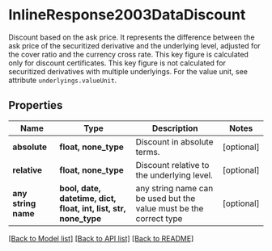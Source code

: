 # InlineResponse2003DataDiscount

Discount based on the ask price. It represents the difference between the ask price of the securitized derivative and the underlying level, adjusted for the cover ratio and the currency cross rate. This key figure is calculated only for discount certificates. This key figure is not calculated for securitized derivatives with multiple underlyings. For the value unit, see attribute `underlyings.valueUnit`.

## Properties
Name | Type | Description | Notes
------------ | ------------- | ------------- | -------------
**absolute** | **float, none_type** | Discount in absolute terms. | [optional] 
**relative** | **float, none_type** | Discount relative to the underlying level. | [optional] 
**any string name** | **bool, date, datetime, dict, float, int, list, str, none_type** | any string name can be used but the value must be the correct type | [optional]

[[Back to Model list]](../README.md#documentation-for-models) [[Back to API list]](../README.md#documentation-for-api-endpoints) [[Back to README]](../README.md)


